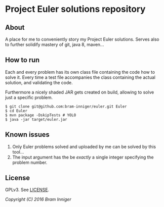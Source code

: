# Project Euler solutions repository

## About

A place for me to conveniently story my Project Euler solutions.
Serves also to further solidify mastery of git, java 8, maven...

## How to run

Each and every problem has its own class file containing the code how to solve it.
Every time a test file accompanies the class containing the actual solution, and validating the code.

Furthermore a nicely shaded JAR gets created on build, allowing to solve just a specific problem.

    $ git clone git@github.com:bram-inniger/euler.git Euler
    $ cd Euler
    $ mvn package -DskipTests # YOLO
    $ java -jar target/euler.jar

## Known issues

1. Only Euler problems solved and uploaded by me can be solved by this tool...
2. The input argument has the be _exactly_ a single integer specifying the problem number.

## License

GPLv3. See [LICENSE](LICENSE).

_Copyright (C) 2016 Bram Inniger_